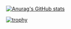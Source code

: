 [![Anurag's GitHub stats](https://github-readme-stats.vercel.app/api?username=landonpipkin97&count_private=true&hide=stars,issues&bg_color=282a36&title_color=f8f8f2&border_color=6272a4&icon_color=f8f8f2&text_color=f8f8f2)](https://github.com/anuraghazra/github-readme-stats)

[![trophy](https://github-profile-trophy.vercel.app/?username=landonpipkin97&theme=onedark)](https://github.com/ryo-ma/github-profile-trophy)
